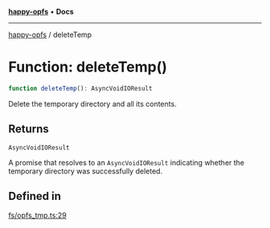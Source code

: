 [**happy-opfs**](../README.md) • **Docs**

***

[happy-opfs](../README.md) / deleteTemp

# Function: deleteTemp()

```ts
function deleteTemp(): AsyncVoidIOResult
```

Delete the temporary directory and all its contents.

## Returns

`AsyncVoidIOResult`

A promise that resolves to an `AsyncVoidIOResult` indicating whether the temporary directory was successfully deleted.

## Defined in

[fs/opfs\_tmp.ts:29](https://github.com/JiangJie/happy-opfs/blob/1fc39add615fcd3c1ee38b13edeb0d38cd3481c4/src/fs/opfs_tmp.ts#L29)
